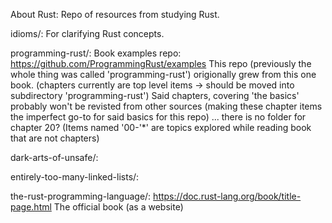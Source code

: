 About Rust:
Repo of resources from studying Rust.


idioms/:
For clarifying Rust concepts.


programming-rust/:
Book examples repo: https://github.com/ProgrammingRust/examples
This repo (previously the whole thing was called 'programming-rust') origionally grew from this one book.
(chapters currently are top level items -> should be moved into subdirectory 'programming-rust')
Said chapters, covering 'the basics' probably won't be revisted from other sources (making these chapter items the imperfect go-to for said basics for this repo)
... there is no folder for chapter 20?
(Items named '00-'\*' are topics explored while reading book that are not chapters)


dark-arts-of-unsafe/:


entirely-too-many-linked-lists/:


the-rust-programming-language/:
https://doc.rust-lang.org/book/title-page.html
The official book (as a website)




